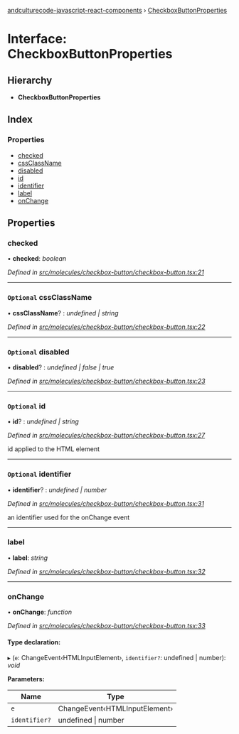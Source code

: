[andculturecode-javascript-react-components](../README.md) › [CheckboxButtonProperties](checkboxbuttonproperties.md)

# Interface: CheckboxButtonProperties

## Hierarchy

* **CheckboxButtonProperties**

## Index

### Properties

* [checked](checkboxbuttonproperties.md#checked)
* [cssClassName](checkboxbuttonproperties.md#optional-cssclassname)
* [disabled](checkboxbuttonproperties.md#optional-disabled)
* [id](checkboxbuttonproperties.md#optional-id)
* [identifier](checkboxbuttonproperties.md#optional-identifier)
* [label](checkboxbuttonproperties.md#label)
* [onChange](checkboxbuttonproperties.md#onchange)

## Properties

###  checked

• **checked**: *boolean*

*Defined in [src/molecules/checkbox-button/checkbox-button.tsx:21](https://github.com/AndcultureCode/AndcultureCode.JavaScript.React.Components/blob/3b573d9/src/molecules/checkbox-button/checkbox-button.tsx#L21)*

___

### `Optional` cssClassName

• **cssClassName**? : *undefined | string*

*Defined in [src/molecules/checkbox-button/checkbox-button.tsx:22](https://github.com/AndcultureCode/AndcultureCode.JavaScript.React.Components/blob/3b573d9/src/molecules/checkbox-button/checkbox-button.tsx#L22)*

___

### `Optional` disabled

• **disabled**? : *undefined | false | true*

*Defined in [src/molecules/checkbox-button/checkbox-button.tsx:23](https://github.com/AndcultureCode/AndcultureCode.JavaScript.React.Components/blob/3b573d9/src/molecules/checkbox-button/checkbox-button.tsx#L23)*

___

### `Optional` id

• **id**? : *undefined | string*

*Defined in [src/molecules/checkbox-button/checkbox-button.tsx:27](https://github.com/AndcultureCode/AndcultureCode.JavaScript.React.Components/blob/3b573d9/src/molecules/checkbox-button/checkbox-button.tsx#L27)*

id applied to the HTML element

___

### `Optional` identifier

• **identifier**? : *undefined | number*

*Defined in [src/molecules/checkbox-button/checkbox-button.tsx:31](https://github.com/AndcultureCode/AndcultureCode.JavaScript.React.Components/blob/3b573d9/src/molecules/checkbox-button/checkbox-button.tsx#L31)*

an identifier used for the onChange event

___

###  label

• **label**: *string*

*Defined in [src/molecules/checkbox-button/checkbox-button.tsx:32](https://github.com/AndcultureCode/AndcultureCode.JavaScript.React.Components/blob/3b573d9/src/molecules/checkbox-button/checkbox-button.tsx#L32)*

___

###  onChange

• **onChange**: *function*

*Defined in [src/molecules/checkbox-button/checkbox-button.tsx:33](https://github.com/AndcultureCode/AndcultureCode.JavaScript.React.Components/blob/3b573d9/src/molecules/checkbox-button/checkbox-button.tsx#L33)*

#### Type declaration:

▸ (`e`: ChangeEvent‹HTMLInputElement›, `identifier?`: undefined | number): *void*

**Parameters:**

Name | Type |
------ | ------ |
`e` | ChangeEvent‹HTMLInputElement› |
`identifier?` | undefined &#124; number |
